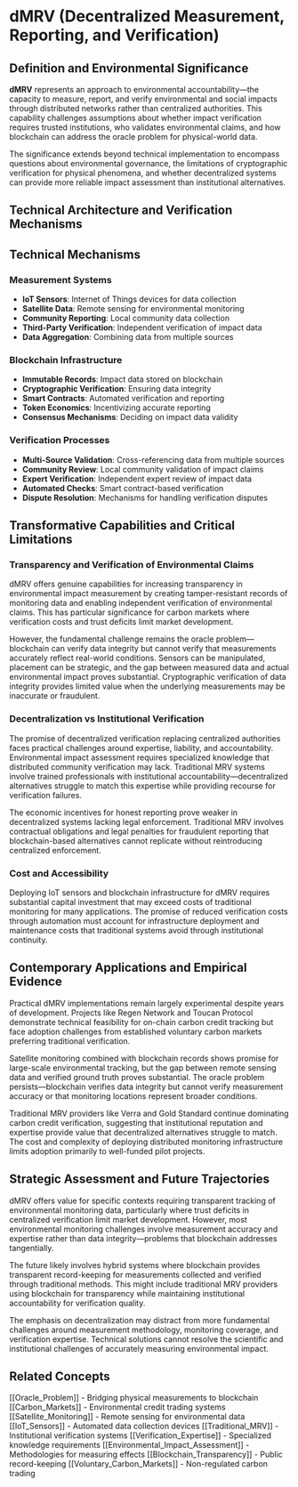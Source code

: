 # dMRV (Decentralized Measurement, Reporting, and Verification)

## Definition and Environmental Significance

**dMRV** represents an approach to environmental accountability—the capacity to measure, report, and verify environmental and social impacts through distributed networks rather than centralized authorities. This capability challenges assumptions about whether impact verification requires trusted institutions, who validates environmental claims, and how blockchain can address the oracle problem for physical-world data.

The significance extends beyond technical implementation to encompass questions about environmental governance, the limitations of cryptographic verification for physical phenomena, and whether decentralized systems can provide more reliable impact assessment than institutional alternatives.

## Technical Architecture and Verification Mechanisms

## Technical Mechanisms

### Measurement Systems
- **IoT Sensors**: Internet of Things devices for data collection
- **Satellite Data**: Remote sensing for environmental monitoring
- **Community Reporting**: Local community data collection
- **Third-Party Verification**: Independent verification of impact data
- **Data Aggregation**: Combining data from multiple sources

### Blockchain Infrastructure
- **Immutable Records**: Impact data stored on blockchain
- **Cryptographic Verification**: Ensuring data integrity
- **Smart Contracts**: Automated verification and reporting
- **Token Economics**: Incentivizing accurate reporting
- **Consensus Mechanisms**: Deciding on impact data validity

### Verification Processes
- **Multi-Source Validation**: Cross-referencing data from multiple sources
- **Community Review**: Local community validation of impact claims
- **Expert Verification**: Independent expert review of impact data
- **Automated Checks**: Smart contract-based verification
- **Dispute Resolution**: Mechanisms for handling verification disputes

## Transformative Capabilities and Critical Limitations

### Transparency and Verification of Environmental Claims

dMRV offers genuine capabilities for increasing transparency in environmental impact measurement by creating tamper-resistant records of monitoring data and enabling independent verification of environmental claims. This has particular significance for carbon markets where verification costs and trust deficits limit market development.

However, the fundamental challenge remains the oracle problem—blockchain can verify data integrity but cannot verify that measurements accurately reflect real-world conditions. Sensors can be manipulated, placement can be strategic, and the gap between measured data and actual environmental impact proves substantial. Cryptographic verification of data integrity provides limited value when the underlying measurements may be inaccurate or fraudulent.

### Decentralization vs Institutional Verification

The promise of decentralized verification replacing centralized authorities faces practical challenges around expertise, liability, and accountability. Environmental impact assessment requires specialized knowledge that distributed community verification may lack. Traditional MRV systems involve trained professionals with institutional accountability—decentralized alternatives struggle to match this expertise while providing recourse for verification failures.

The economic incentives for honest reporting prove weaker in decentralized systems lacking legal enforcement. Traditional MRV involves contractual obligations and legal penalties for fraudulent reporting that blockchain-based alternatives cannot replicate without reintroducing centralized enforcement.

### Cost and Accessibility

Deploying IoT sensors and blockchain infrastructure for dMRV requires substantial capital investment that may exceed costs of traditional monitoring for many applications. The promise of reduced verification costs through automation must account for infrastructure deployment and maintenance costs that traditional systems avoid through institutional continuity.

## Contemporary Applications and Empirical Evidence

Practical dMRV implementations remain largely experimental despite years of development. Projects like Regen Network and Toucan Protocol demonstrate technical feasibility for on-chain carbon credit tracking but face adoption challenges from established voluntary carbon markets preferring traditional verification.

Satellite monitoring combined with blockchain records shows promise for large-scale environmental tracking, but the gap between remote sensing data and verified ground truth proves substantial. The oracle problem persists—blockchain verifies data integrity but cannot verify measurement accuracy or that monitoring locations represent broader conditions.

Traditional MRV providers like Verra and Gold Standard continue dominating carbon credit verification, suggesting that institutional reputation and expertise provide value that decentralized alternatives struggle to match. The cost and complexity of deploying distributed monitoring infrastructure limits adoption primarily to well-funded pilot projects.

## Strategic Assessment and Future Trajectories

dMRV offers value for specific contexts requiring transparent tracking of environmental monitoring data, particularly where trust deficits in centralized verification limit market development. However, most environmental monitoring challenges involve measurement accuracy and expertise rather than data integrity—problems that blockchain addresses tangentially.

The future likely involves hybrid systems where blockchain provides transparent record-keeping for measurements collected and verified through traditional methods. This might include traditional MRV providers using blockchain for transparency while maintaining institutional accountability for verification quality.

The emphasis on decentralization may distract from more fundamental challenges around measurement methodology, monitoring coverage, and verification expertise. Technical solutions cannot resolve the scientific and institutional challenges of accurately measuring environmental impact.

## Related Concepts

[[Oracle_Problem]] - Bridging physical measurements to blockchain
[[Carbon_Markets]] - Environmental credit trading systems
[[Satellite_Monitoring]] - Remote sensing for environmental data
[[IoT_Sensors]] - Automated data collection devices
[[Traditional_MRV]] - Institutional verification systems
[[Verification_Expertise]] - Specialized knowledge requirements
[[Environmental_Impact_Assessment]] - Methodologies for measuring effects
[[Blockchain_Transparency]] - Public record-keeping
[[Voluntary_Carbon_Markets]] - Non-regulated carbon trading